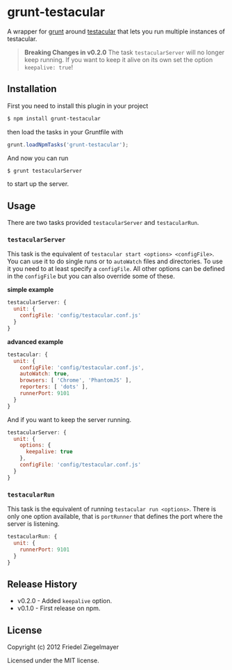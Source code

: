 grunt-testacular
================

A wrapper for [grunt](http://gruntjs.com) around
[testacular](http://vojtajina.github.com/testacular/) that lets you
run multiple instances of testacular. 


> **Breaking Changes in v0.2.0**
> The task `testacularServer` will no longer keep running. If you want to keep it alive
> on its own set the option `keepalive: true`!


## Installation

First you need to install this plugin in your project

```bash
$ npm install grunt-testacular
```

then load the tasks in your Gruntfile with

```javascript
grunt.loadNpmTasks('grunt-testacular');
```
And now you can run
```bash
$ grunt testacularServer
```
to start up the server.

## Usage
There are two tasks provided `testacularServer` and `testacularRun`. 

### `testacularServer`
This task is the equivalent of `testacular start <options>
<configFile>`. You can use it to do single runs or to `autoWatch`
files and directories. To use it you need to at least specify a
`configFile`. All other options can be defined in the `configFile` but
you can also override some of these.

**simple example**

```javascript
testacularServer: {
  unit: {
    configFile: 'config/testacular.conf.js'
  }
}
```

**advanced example**

```javascript
testacular: {
  unit: {
    configFile: 'config/testacular.conf.js',
    autoWatch: true,
    browsers: [ 'Chrome', 'PhantomJS' ],
    reporters: [ 'dots' ],
    runnerPort: 9101
  }
}
```
And if you want to keep the server running.
```javascript
testacularServer: {
  unit: {
    options: {
      keepalive: true
    },
    configFile: 'config/testacular.conf.js'
  }
}
```

### `testacularRun`
This task is the equivalent of running `testacular run <options>`.
There is only one option available, that is `portRunner` that defines
the port where the server is listening.

```javascript
testacularRun: {
  unit: {
    runnerPort: 9101
  }
}
```

## Release History

* v0.2.0 - Added `keepalive` option.
* v0.1.0 - First release on npm.

## License
Copyright (c) 2012 Friedel Ziegelmayer

Licensed under the MIT license.
